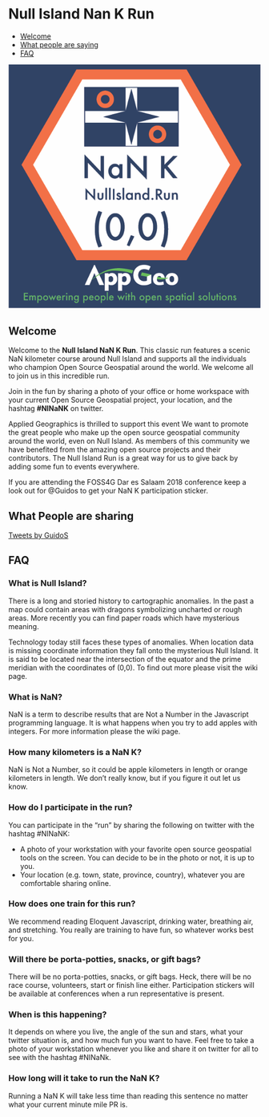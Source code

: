 # Null Island Nan K Run

- [Welcome](#welcome)
- [What people are saying](#people)
- [FAQ](#faq)

![Null Island NaN K Run Logo](https://raw.githubusercontent.com/GuidoS/nullisland/master/NINaNk.png)

<a name="welcome"></a>
## Welcome

Welcome to the **Null Island NaN K Run**. This classic run features a scenic NaN kilometer course around Null Island and supports all the individuals who champion Open Source Geospatial around the world. We welcome all to join us in this incredible run.

Join in the fun by sharing a photo of your office or home workspace with your current Open Source Geospatial project, your location, and the hashtag **#NINaNK** on twitter. 

Applied Geographics is thrilled to support this event We want to promote the great people who make up the open source geospatial community around the world, even on Null Island. As members of this community we have benefited from the amazing open source projects and their contributors. The Null Island Run is a great way for us to give back by adding some fun to events everywhere.

If you are attending the FOSS4G Dar es Salaam 2018 conference keep a look out for @Guidos to get your NaN K participation sticker.

<a name="people"></a>
## What People are sharing
<a class="twitter-timeline" href="https://twitter.com/GuidoS?ref_src=twsrc%5Etfw">Tweets by GuidoS</a> <script async src="https://platform.twitter.com/widgets.js" charset="utf-8"></script>

<a name="faq"></a>
## FAQ

### What is Null Island?

There is a long and storied history to cartographic anomalies. In the past a map could contain areas with dragons symbolizing uncharted or rough areas. More recently you can find paper roads which have mysterious meaning.

Technology today still faces these types of anomalies. When location data is missing coordinate information they fall onto the mysterious Null Island. It is said to be located near the intersection of the equator and the prime meridian with the coordinates of (0,0). To find out more please visit the wiki page.

### What is NaN?

NaN is a term to describe results that are Not a Number in the Javascript programming language. It is what happens when you try to add apples with integers. For more information please the wiki page.

### How many kilometers is a NaN K?

NaN is Not a Number, so it could be apple kilometers in length or orange kilometers in length. We don’t really know, but if you figure it out let us know.

### How do I participate in the run?
You can participate in the “run” by sharing the following on twitter with the hashtag #NINaNK:

- A photo of your workstation with your favorite open source geospatial tools on the screen. You can decide to be in the photo or not, it is up to you.
- Your location (e.g. town, state, province, country),  whatever you are comfortable sharing online.

### How does one train for this run?

We recommend reading Eloquent Javascript, drinking water, breathing air, and stretching. You really are training to have fun, so whatever works best for you.

### Will there be porta-potties, snacks, or gift bags?

There will be no porta-potties, snacks, or gift bags. Heck, there will be no race course, volunteers, start or finish line either. Participation stickers will be available at conferences when a run representative is present. 

### When is this happening?

It depends on where you live, the angle of the sun and stars, what your twitter situation is, and how much fun you want to have. Feel free to take a photo of your workstation whenever you like and share it on twitter for all to see with the hashtag #NINaNk.

### How long will it take to run the NaN K?

Running a NaN K will take less time than reading this sentence no matter what your current minute mile PR is.